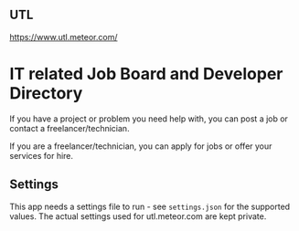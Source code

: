 ## UTL
https://www.utl.meteor.com/
# IT related Job Board and Developer Directory

If you have a project or problem you need help with, you can post a job or contact a freelancer/technician.

If you are a freelancer/technician, you can apply for jobs or offer your services for hire.

## Settings
This app needs a settings file to run - see `settings.json` for the supported values.  The actual settings used for utl.meteor.com are kept private.
